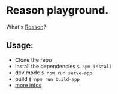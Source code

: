 # Reason playground.

What's [Reason](https://reasonml.github.io/)?

## Usage:

- Clone the repo
- install the dependencies `$ npm install`
- dev mode `$ npm run serve-app`
- build `$ npm run build-app`
- [more infos](https://poi.js.org/guide/transforms.html#reason-and-ocaml)
